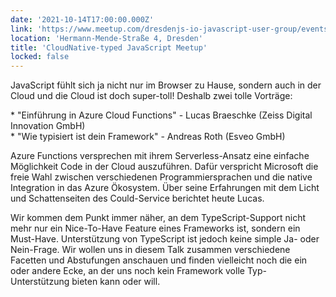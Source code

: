 ```yaml
---
date: '2021-10-14T17:00:00.000Z'
link: 'https://www.meetup.com/dresdenjs-io-javascript-user-group/events/wwdfrqyccnbsb/'
location: 'Hermann-Mende-Straße 4, Dresden'
title: 'CloudNative-typed JavaScript Meetup'
locked: false
---
```

JavaScript fühlt sich ja nicht nur im Browser zu Hause, sondern auch in der Cloud und die Cloud ist doch super-toll! Deshalb zwei tolle Vorträge:

\* "Einführung in Azure Cloud Functions" - Lucas Braeschke (Zeiss Digital Innovation GmbH)  
\* "Wie typisiert ist dein Framework" - Andreas Roth (Esveo GmbH)

Azure Functions versprechen mit ihrem Serverless-Ansatz eine einfache Möglichkeit Code in der Cloud auszuführen. Dafür verspricht Microsoft die freie Wahl zwischen verschiedenen Programmiersprachen und die native Integration in das Azure Ökosystem. Über seine Erfahrungen mit dem Licht und Schattenseiten des Could-Service berichtet heute Lucas.

Wir kommen dem Punkt immer näher, an dem TypeScript-Support nicht mehr nur ein Nice-To-Have Feature eines Frameworks ist, sondern ein Must-Have. Unterstützung von TypeScript ist jedoch keine simple Ja- oder Nein-Frage. Wir wollen uns in diesem Talk zusammen verschiedene Facetten und Abstufungen anschauen und finden vielleicht noch die ein oder andere Ecke, an der uns noch kein Framework volle Typ-Unterstützung bieten kann oder will.
